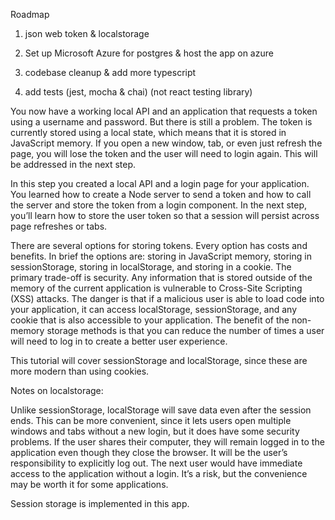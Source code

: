 Roadmap
1. json web token & localstorage 
       
2. Set up Microsoft Azure for postgres & host the app on azure

3. codebase cleanup & add more typescript

4. add tests (jest, mocha & chai) (not react testing library)



You now have a working local API and an application that requests a token using a username and password. But there is still a problem. The token is currently stored using a local state, which means that it is stored in JavaScript memory. If you open a new window, tab, or even just refresh the page, you will lose the token and the user will need to login again. This will be addressed in the next step.

In this step you created a local API and a login page for your application. You learned how to create a Node server to send a token and how to call the server and store the token from a login component. In the next step, you’ll learn how to store the user token so that a session will persist across page refreshes or tabs.

There are several options for storing tokens. Every option has costs and benefits. In brief the options are: storing in JavaScript memory, storing in sessionStorage, storing in localStorage, and storing in a cookie. The primary trade-off is security. Any information that is stored outside of the memory of the current application is vulnerable to Cross-Site Scripting (XSS) attacks. The danger is that if a malicious user is able to load code into your application, it can access localStorage, sessionStorage, and any cookie that is also accessible to your application. The benefit of the non-memory storage methods is that you can reduce the number of times a user will need to log in to create a better user experience.

This tutorial will cover sessionStorage and localStorage, since these are more modern than using cookies.

Notes on localstorage:

Unlike sessionStorage, localStorage will save data even after the session ends. This can be more convenient, since it lets users open multiple windows and tabs without a new login, but it does have some security problems. If the user shares their computer, they will remain logged in to the application even though they close the browser. It will be the user’s responsibility to explicitly log out. The next user would have immediate access to the application without a login. It’s a risk, but the convenience may be worth it for some applications.


Session storage is implemented in this app.